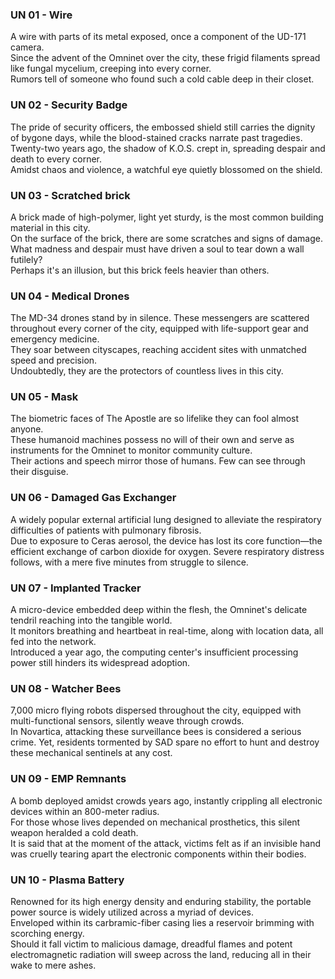 ### UN 01 - Wire
A wire with parts of its metal exposed, once a component of the UD-171 camera. <br>
Since the advent of the Omninet over the city, these frigid filaments spread like fungal mycelium, creeping into every corner. <br>
Rumors tell of someone who found such a cold cable deep in their closet.

### UN 02 - Security Badge
The pride of security officers, the embossed shield still carries the dignity of bygone days, while the blood-stained cracks narrate past tragedies.  <br>
Twenty-two years ago, the shadow of K.O.S. crept in, spreading despair and death to every corner.  <br>
Amidst chaos and violence, a watchful eye quietly blossomed on the shield. 

### UN 03 - Scratched brick
A brick made of high-polymer, light yet sturdy, is the most common building material in this city. <br>
On the surface of the brick, there are some scratches and signs of damage. What madness and despair must have driven a soul to tear down a wall futilely? <br>
Perhaps it's an illusion, but this brick feels heavier than others.

### UN 04 - Medical Drones
The MD-34 drones stand by in silence. These messengers are scattered throughout every corner of the city, equipped with life-support gear and emergency medicine. <br> 
They soar between cityscapes, reaching accident sites with unmatched speed and precision. <br>
Undoubtedly, they are the protectors of countless lives in this city. 

### UN 05 - Mask
The biometric faces of The Apostle are so lifelike they can fool almost anyone. <br>
These humanoid machines possess no will of their own and serve as instruments for the Omninet to monitor community culture. <br> 
Their actions and speech mirror those of humans. Few can see through their disguise.

### UN 06 - Damaged Gas Exchanger
A widely popular external artificial lung designed to alleviate the respiratory difficulties of patients with pulmonary fibrosis. <br>
Due to exposure to Ceras aerosol, the device has lost its core function—the efficient exchange of carbon dioxide for oxygen. Severe respiratory distress follows, with a mere five minutes from struggle to silence.

### UN 07 - Implanted Tracker
A micro-device embedded deep within the flesh, the Omninet's delicate tendril reaching into the tangible world. <br>
It monitors breathing and heartbeat in real-time, along with location data, all fed into the network. <br>
Introduced a year ago, the computing center's insufficient processing power still hinders its widespread adoption.

### UN 08 - Watcher Bees
7,000 micro flying robots dispersed throughout the city, equipped with multi-functional sensors, silently weave through crowds. <br>
In Novartica, attacking these surveillance bees is considered a serious crime. Yet, residents tormented by SAD spare no effort to hunt and destroy these mechanical sentinels at any cost.

### UN 09 - EMP Remnants
A bomb deployed amidst crowds years ago, instantly crippling all electronic devices within an 800-meter radius. <br>
For those whose lives depended on mechanical prosthetics, this silent weapon heralded a cold death. <br>
It is said that at the moment of the attack, victims felt as if an invisible hand was cruelly tearing apart the electronic components within their bodies.

### UN 10 - Plasma Battery
Renowned for its high energy density and enduring stability, the portable power source is widely utilized across a myriad of devices. <br>
Enveloped within its carbramic-fiber casing lies a reservoir brimming with scorching energy. <br>
Should it fall victim to malicious damage, dreadful flames and potent electromagnetic radiation will sweep across the land, reducing all in their wake to mere ashes.
